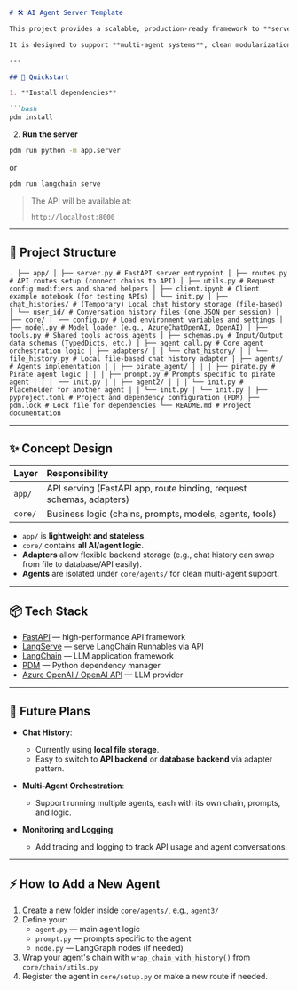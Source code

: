 ```markdown
# 🛠️ AI Agent Server Template

This project provides a scalable, production-ready framework to **serve AI agents via API** using [FastAPI](https://fastapi.tiangolo.com/), [LangServe](https://docs.langchain.dev/langserve/), and [LangChain](https://www.langchain.dev/).

It is designed to support **multi-agent systems**, clean modularization, and future extensibility (e.g., pluggable chat histories, multiple LLM providers).

---

## 🚀 Quickstart

1. **Install dependencies**

```bash
pdm install
```

2. **Run the server**

```bash
pdm run python -m app.server
```
or 
```bash
pdm run langchain serve
```


> The API will be available at:
> ```
> http://localhost:8000
> ```

---

## 🧩 Project Structure

```
. ├── app/ │ ├── server.py # FastAPI server entrypoint │ ├── routes.py # API routes setup (connect chains to API) │ ├── utils.py # Request config modifiers and shared helpers │ ├── client.ipynb # Client example notebook (for testing APIs) │ └── init.py │ ├── chat_histories/ # (Temporary) Local chat history storage (file-based) │ └── user_id/ # Conversation history files (one JSON per session) │ ├── core/ │ ├── config.py # Load environment variables and settings │ ├── model.py # Model loader (e.g., AzureChatOpenAI, OpenAI) │ ├── tools.py # Shared tools across agents │ ├── schemas.py # Input/Output data schemas (TypedDicts, etc.) │ ├── agent_call.py # Core agent orchestration logic │ ├── adapters/ │ │ └── chat_history/ │ │ └── file_history.py # Local file-based chat history adapter │ ├── agents/ # Agents implementation │ │ ├── pirate_agent/ │ │ │ ├── pirate.py # Pirate agent logic │ │ │ ├── prompt.py # Prompts specific to pirate agent │ │ │ └── init.py │ │ ├── agent2/ │ │ │ └── init.py # Placeholder for another agent │ │ └── init.py │ └── init.py │ ├── pyproject.toml # Project and dependency configuration (PDM) ├── pdm.lock # Lock file for dependencies └── README.md # Project documentation
```

---

## ✨ Concept Design

| Layer | Responsibility |
|:---|:---|
| `app/` | API serving (FastAPI app, route binding, request schemas, adapters) |
| `core/` | Business logic (chains, prompts, models, agents, tools) |

- `app/` is **lightweight and stateless**.
- `core/` contains **all AI/agent logic**.
- **Adapters** allow flexible backend storage (e.g., chat history can swap from file to database/API easily).
- **Agents** are isolated under `core/agents/` for clean multi-agent support.

---

## 📦 Tech Stack

- [FastAPI](https://fastapi.tiangolo.com/) — high-performance API framework
- [LangServe](https://docs.langchain.dev/langserve/) — serve LangChain Runnables via API
- [LangChain](https://www.langchain.dev/) — LLM application framework
- [PDM](https://pdm.fming.dev/latest/) — Python dependency manager
- [Azure OpenAI / OpenAI API](https://learn.microsoft.com/en-us/azure/ai-services/openai/) — LLM provider

---

## 🔮 Future Plans

- **Chat History**:  
  - Currently using **local file storage**.
  - Easy to switch to **API backend** or **database backend** via adapter pattern.
  
- **Multi-Agent Orchestration**:  
  - Support running multiple agents, each with its own chain, prompts, and logic.
  
- **Monitoring and Logging**:  
  - Add tracing and logging to track API usage and agent conversations.

---

## ⚡ How to Add a New Agent

1. Create a new folder inside `core/agents/`, e.g., `agent3/`
2. Define your:
    - `agent.py` — main agent logic
    - `prompt.py` — prompts specific to the agent
    - `node.py` — LangGraph nodes (if needed)
3. Wrap your agent's chain with `wrap_chain_with_history()` from `core/chain/utils.py`
4. Register the agent in `core/setup.py` or make a new route if needed.


